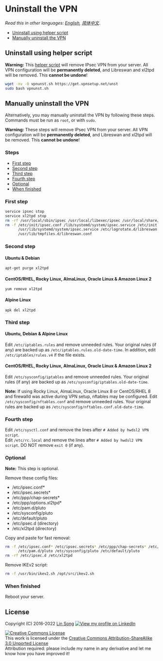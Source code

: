 # Uninstall the VPN

*Read this in other languages: [English](uninstall.md), [简体中文](uninstall-zh.md).*

* [Uninstall using helper script](#uninstall-using-helper-script)
* [Manually uninstall the VPN](#manually-uninstall-the-vpn)

## Uninstall using helper script

**Warning:** This [helper script](../extras/vpnuninstall.sh) will remove IPsec VPN from your server. All VPN configuration will be **permanently deleted**, and Libreswan and xl2tpd will be removed. This **cannot be undone**!

```bash
wget -nv -O vpnunst.sh https://get.vpnsetup.net/unst
sudo bash vpnunst.sh
```

## Manually uninstall the VPN

Alternatively, you may manually uninstall the VPN by following these steps. Commands must be run as `root`, or with `sudo`.

**Warning:** These steps will remove IPsec VPN from your server. All VPN configuration will be **permanently deleted**, and Libreswan and xl2tpd will be removed. This **cannot be undone**!

### Steps

* [First step](#first-step)
* [Second step](#second-step)
* [Third step](#third-step)
* [Fourth step](#fourth-step)
* [Optional](#optional)
* [When finished](#when-finished)

### First step

```bash
service ipsec stop
service xl2tpd stop
rm -rf /usr/local/sbin/ipsec /usr/local/libexec/ipsec /usr/local/share/doc/libreswan
rm -f /etc/init/ipsec.conf /lib/systemd/system/ipsec.service /etc/init.d/ipsec \
      /usr/lib/systemd/system/ipsec.service /etc/logrotate.d/libreswan \
      /usr/lib/tmpfiles.d/libreswan.conf
```

### Second step

#### Ubuntu & Debian

`apt-get purge xl2tpd`

#### CentOS/RHEL, Rocky Linux, AlmaLinux, Oracle Linux & Amazon Linux 2

`yum remove xl2tpd`

#### Alpine Linux

`apk del xl2tpd`

### Third step

#### Ubuntu, Debian & Alpine Linux

Edit `/etc/iptables.rules` and remove unneeded rules. Your original rules (if any) are backed up as `/etc/iptables.rules.old-date-time`. In addition, edit `/etc/iptables/rules.v4` if the file exists.   

#### CentOS/RHEL, Rocky Linux, AlmaLinux, Oracle Linux & Amazon Linux 2

Edit `/etc/sysconfig/iptables` and remove unneeded rules. Your original rules (if any) are backed up as `/etc/sysconfig/iptables.old-date-time`.

**Note:** If using Rocky Linux, AlmaLinux, Oracle Linux 8 or CentOS/RHEL 8 and firewalld was active during VPN setup, nftables may be configured. Edit `/etc/sysconfig/nftables.conf` and remove unneeded rules. Your original rules are backed up as `/etc/sysconfig/nftables.conf.old-date-time`.

### Fourth step

Edit `/etc/sysctl.conf` and remove the lines after `# Added by hwdsl2 VPN script`.   
Edit `/etc/rc.local` and remove the lines after `# Added by hwdsl2 VPN script`. DO NOT remove `exit 0` (if any).

### Optional

**Note:** This step is optional.

Remove these config files:

* /etc/ipsec.conf*
* /etc/ipsec.secrets*
* /etc/ppp/chap-secrets*
* /etc/ppp/options.xl2tpd*
* /etc/pam.d/pluto
* /etc/sysconfig/pluto
* /etc/default/pluto
* /etc/ipsec.d (directory)
* /etc/xl2tpd (directory)

Copy and paste for fast removal:

```bash
rm -f /etc/ipsec.conf* /etc/ipsec.secrets* /etc/ppp/chap-secrets* /etc/ppp/options.xl2tpd* \
      /etc/pam.d/pluto /etc/sysconfig/pluto /etc/default/pluto
rm -rf /etc/ipsec.d /etc/xl2tpd
```

Remove IKEv2 script:

```bash
rm -f /usr/bin/ikev2.sh /opt/src/ikev2.sh
```

### When finished

Reboot your server.

## License

Copyright (C) 2016-2022 [Lin Song](https://github.com/hwdsl2) [![View my profile on LinkedIn](https://static.licdn.com/scds/common/u/img/webpromo/btn_viewmy_160x25.png)](https://www.linkedin.com/in/linsongui)   

[![Creative Commons License](https://i.creativecommons.org/l/by-sa/3.0/88x31.png)](http://creativecommons.org/licenses/by-sa/3.0/)   
This work is licensed under the [Creative Commons Attribution-ShareAlike 3.0 Unported License](http://creativecommons.org/licenses/by-sa/3.0/)  
Attribution required: please include my name in any derivative and let me know how you have improved it!
